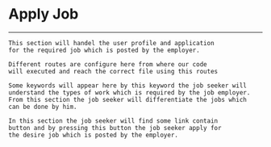 # Apply Job
---


    This section will handel the user profile and application 
    for the required job which is posted by the employer.

    Different routes are configure here from where our code 
    will executed and reach the correct file using this routes

    Some keywords will appear here by this keyword the job seeker will
    understand the types of work which is required by the job employer.
    From this section the job seeker will differentiate the jobs which 
    can be done by him.

    In this section the job seeker will find some link contain
    button and by pressing this button the job seeker apply for
    the desire job which is posted by the employer.